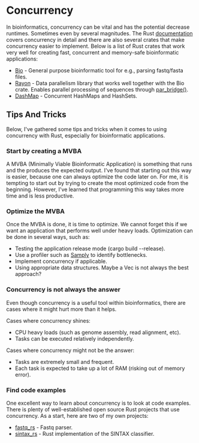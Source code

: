 # Concurrency
In bioinformatics, concurrency can be vital and has the potential decrease runtimes. Sometimes even by several magnitudes. The Rust [documentation](https://doc.rust-lang.org/book/ch16-00-concurrency.html) covers concurrency in detail and there are also several crates that make concurrency easier to implement. Below is a list of Rust crates that work very well for creating fast, concurrent and memory-safe bioinformatic applications:
- [Bio](https://docs.rs/bio/latest/bio/) - General purpose bioinformatic tool for e.g., parsing fastq/fasta files.
- [Rayon](https://docs.rs/rayon/latest/rayon/) - Data parallelism library that works well together with the Bio crate. Enables parallel processing of sequences through [par_bridge()](https://docs.rs/rayon/latest/rayon/iter/trait.ParallelBridge.html#tymethod.par_bridge).
- [DashMap](https://docs.rs/dashmap/latest/dashmap/) - Concurrent HashMaps and HashSets.


## Tips And Tricks
Below, I've gathered some tips and tricks when it comes to using concurrency with Rust, especially for bioinformatic applications.

### Start by creating a MVBA
A MVBA (Minimally Viable Bioinformatic Application) is something that runs and the produces the expected output. I've found that starting out this way is easier, because one can always optimize the code later on. For me, it is tempting to start out by trying to create the most optimized code from the beginning. However, I've learned that programming this way takes more time and is less productive.

### Optimize the MVBA
Once the MVBA is done, it is time to optimize. We cannot forget this if we want an application that performs well under heavy loads. Optimization can be done in several ways, such as:
- Testing the application release mode (cargo build --release).
- Use a profiler such as [Samply](https://crates.io/crates/samply) to identify bottlenecks.
- Implement concurrency if applicable.
- Using appropriate data structures. Maybe a Vec is not always the best approach?

### Concurrency is not always the answer
Even though concurrency is a useful tool within bioinformatics, there are cases where it might hurt more than it helps.

Cases where concurrency shines:
- CPU heavy loads (such as genome assembly, read alignment, etc).
- Tasks can be executed relatively independently.

Cases where concurrency might not be the answer:
- Tasks are extremely small and frequent.
- Each task is expected to take up a lot of RAM (risking out of memory error).

### Find code examples
One excellent way to learn about concurrency is to look at code examples. There is plenty of well-established open source Rust projects that use concurrency. As a start, here are two of my own projects:
- [fastq_rs](https://github.com/OscarAspelin95/fastq_rs) - Fastq parser.
- [sintax_rs](https://github.com/OscarAspelin95/sintax_rs) - Rust implementation of the SINTAX classifier.

